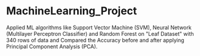 # MachineLearning_Project

Applied ML algorithms like Support Vector Machine (SVM), Neural Network (Multilayer Perceptron Classifier) and Random Forest on "Leaf Dataset" with 340 rows of data and Compared the Accuracy before and after applying Principal Component Analysis (PCA).
